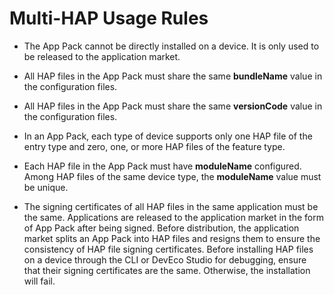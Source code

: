 # Multi-HAP Usage Rules


- The App Pack cannot be directly installed on a device. It is only used to be released to the application market.

- All HAP files in the App Pack must share the same **bundleName** value in the configuration files.

- All HAP files in the App Pack must share the same **versionCode** value in the configuration files.

- In an App Pack, each type of device supports only one HAP file of the entry type and zero, one, or more HAP files of the feature type.

- Each HAP file in the App Pack must have **moduleName** configured. Among HAP files of the same device type, the **moduleName** value must be unique.

- The signing certificates of all HAP files in the same application must be the same. Applications are released to the application market in the form of App Pack after being signed. Before distribution, the application market splits an App Pack into HAP files and resigns them to ensure the consistency of HAP file signing certificates. Before installing HAP files on a device through the CLI or DevEco Studio for debugging, ensure that their signing certificates are the same. Otherwise, the installation will fail.

